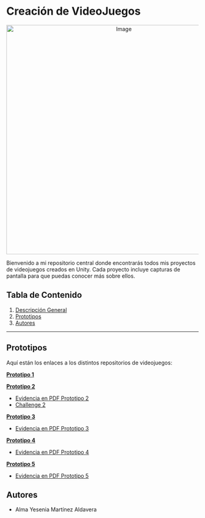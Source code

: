 # Creación de VideoJuegos
<p align="center">
  <img src="https://github.com/user-attachments/assets/ca9d90c7-7b36-44e4-9e51-688ef4cbd224" alt="Image" width="600">
</p>

Bienvenido a mi repositorio central donde encontrarás todos mis proyectos de videojuegos creados en Unity. Cada proyecto incluye capturas de pantalla para que puedas conocer más sobre ellos.

## Tabla de Contenido

1. [Descripción General](#descripción-general)
2. [Prototipos](#prototipos)
3. [Autores](#autores)

---

## Prototipos

Aquí están los enlaces a los distintos repositorios de videojuegos:

**[Prototipo 1](https://github.com/CrecacionDeVideojuegosGIDS4102/Prototipo1)**

**[Prototipo 2](https://github.com/CrecacionDeVideojuegosGIDS4102/Prototipo2)**
 - [Evidencia en PDF Prototipo 2](https://drive.google.com/file/d/1DFlx3yRqNCQM233JDh7TbiQazZIp7Ehh/view?usp=drive_link)
 - [Challenge 2](https://github.com/CrecacionDeVideojuegosGIDS4102/Challenge02)
   
**[Prototipo 3](https://github.com/CrecacionDeVideojuegosGIDS4102/Prototipo3)**
 - [Evidencia en PDF Prototipo 3](https://drive.google.com/file/d/1Gx7SHjrtR5bFLFSZ-QseBgLv39tyr4tH/view?usp=drive_link)
   
**[Prototipo 4](https://github.com/CrecacionDeVideojuegosGIDS4102/Prototipo4)**
 - [Evidencia en PDF Prototipo 4](https://drive.google.com/file/d/1Er66gqoVgTMo3XQVBC7lf3DPCUuF_ygt/view)
   
**[Prototipo 5](https://github.com/CrecacionDeVideojuegosGIDS4102/Prototipo5)**
 - [Evidencia en PDF Prototipo 5](https://drive.google.com/file/d/1YVSCVwnb3YYDLhxVpIfpji1AO_ezivZI/view?usp=sharing)

## Autores
- Alma Yesenia Martínez Aldavera
